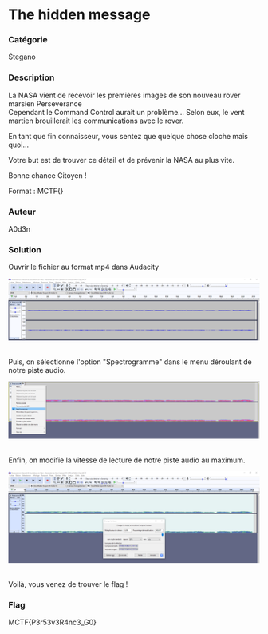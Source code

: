 # The hidden message

### Catégorie

Stegano

### Description

La NASA vient de recevoir les premières images de son nouveau rover marsien Perseverance<br/>
Cependant le Command Control aurait un problème... Selon eux, le vent martien brouillerait les communications avec le rover.<br/>

En tant que fin connaisseur, vous sentez que quelque chose cloche mais quoi...<br/>

Votre but est de trouver ce détail et de prévenir la NASA au plus vite.<br/>

Bonne chance Citoyen ! <br/>

Format : MCTF{}

### Auteur

A0d3n

### Solution

Ouvrir le fichier au format mp4 dans Audacity<br/>

![alt](images/mainaudacity.png)
<br/><br/>

Puis, on sélectionne l'option "Spectrogramme" dans le menu déroulant de notre piste audio.

![alt](images/spectrogramme_option.png)
<br/><br/>

Enfin, on modifie la vitesse de lecture de notre piste audio au maximum.

![alt](images/modif_vitesse.png)
<br/><br/>

Voilà, vous venez de trouver le flag !

### Flag

MCTF{P3r53v3R4nc3_G0}
